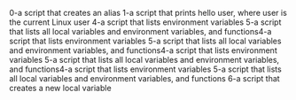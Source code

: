 0-a script that creates an alias
1-a script that prints hello user, where user is the current Linux user
4-a script that lists environment variables
5-a script that lists all local variables and environment variables, and functions4-a script that lists environment variables
5-a script that lists all local variables and environment variables, and functions4-a script that lists environment variables
5-a script that lists all local variables and environment variables, and functions4-a script that lists environment variables
5-a script that lists all local variables and environment variables, and functions
6-a script that creates a new local variable
